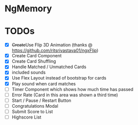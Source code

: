 # NgMemory

# TODOs
- [x] ~~Create~~Use Flip 3D Animation (thanks @ https://github.com/ritsrivastava01/ngxFlip)
- [x] Create Card Component
- [x] Create Card Shuffling
- [x] Handle Matched / Unmatched Cards
- [x] included sounds
- [x] Use Flex Layout instead of bootstrap for cards
- [x] Play sound when card matches
- [ ] Timer Component which shows how much time has passed
- [ ] Error Rate (Card in this area was shown a third time)
- [ ] Start / Pause / Restart Button
- [ ] Congratulations Modal
- [ ] Submit Score to List
- [ ] Highscore List
